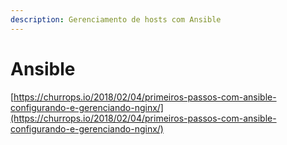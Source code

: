 ```yaml
---
description: Gerenciamento de hosts com Ansible
---
```


# Ansible

[https://churrops.io/2018/02/04/primeiros-passos-com-ansible-configurando-e-gerenciando-nginx/](https://churrops.io/2018/02/04/primeiros-passos-com-ansible-configurando-e-gerenciando-nginx/)

